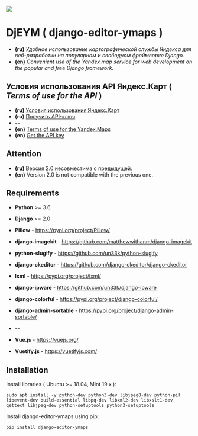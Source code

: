 ![](https://github.com/kebasyaty/django-editor-ymaps/blob/master/screenshots/logo.png?raw=true)

DjEYM ( django-editor-ymaps )
=============================

-   **(ru)** *Удобное использование картографической службы Яндекса для веб-разработки на популярном и свободном фреймворке Django.*
-   **(en)** *Convenient use of the Yandex map service for web development on the popular and free Django framework.*

Условия использования API Яндекс.Карт ( *Terms of use for the API* )
--------------------------------------------------------------------

-   **(ru)** [Условия использования Яндекс.Карт](https://tech.yandex.ru/maps/jsapi/doc/2.1/quick-start/index-docpage/#get-api-key)
-   **(ru)** [Получить API-ключ](https://tech.yandex.ru/maps/jsapi/doc/2.1/quick-start/index-docpage/#get-api-key)
-   **--**
-   **(en)** [Terms of use for the Yandex.Maps](https://tech.yandex.com/maps/jsapi/doc/2.1/terms/index-docpage/)
-   **(en)** [Get the API key](https://tech.yandex.com/maps/jsapi/doc/2.1/quick-start/index-docpage/#get-api-key)

Attention
---------

-   **(ru)** Версия 2.0 несовместима с предыдущей.
-   **(en)** Version 2.0 is not compatible with the previous one.

Requirements
------------

-   **Python** \>= 3.6
-   **Django** \>= 2.0
-   **Pillow** - [<https://pypi.org/project/Pillow/>](https://pypi.org/project/Pillow/)
-   **django-imagekit** - [<https://github.com/matthewwithanm/django-imagekit>](https://github.com/matthewwithanm/django-imagekit)
-   **python-slugify** - [<https://github.com/un33k/python-slugify>](https://github.com/un33k/python-slugify)
-   **django-ckeditor** - [<https://github.com/django-ckeditor/django-ckeditor>](https://github.com/django-ckeditor/django-ckeditor)
-   **lxml** - [<https://pypi.org/project/lxml/>](https://pypi.org/project/lxml/)
-   **django-ipware** - [<https://github.com/un33k/django-ipware>](https://github.com/un33k/django-ipware)
-   **django-colorful** - [<https://pypi.org/project/django-colorful/>](https://pypi.org/project/django-colorful/)

- **django-admin-sortable** - [<https://pypi.org/project/django-admin-sortable/>](https://pypi.org/project/django-admin-sortable/)
-   **--**
- **Vue.js** - [<https://vuejs.org/>](https://vuejs.org/)
- **Vuetify.js** - [<https://vuetifyjs.com/>](https://vuetifyjs.com/)

Installation
------------

Install libraries ( Ubuntu \>= 18.04, Mint 19.x ):

    sudo apt install -y python-dev python3-dev libjpeg8-dev python-pil libevent-dev build-essential libpq-dev libxml2-dev libxslt1-dev gettext libjpeg-dev python-setuptools python3-setuptools

Install django-editor-ymaps using pip:

    pip install django-editor-ymaps
